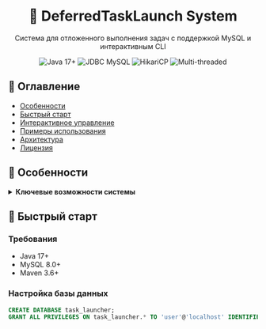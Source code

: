 <div align="center">
  <h1>🚀 DeferredTaskLaunch System</h1>
  <p>Система для отложенного выполнения задач с поддержкой MySQL и интерактивным CLI</p>

  <div>
    <img src="https://img.shields.io/badge/Java-17%2B-blue" alt="Java 17+">
    <img src="https://img.shields.io/badge/JDBC-MySQL-blue" alt="JDBC MySQL">
    <img src="https://img.shields.io/badge/Connection%20Pool-HikariCP-brightgreen" alt="HikariCP">
    <img src="https://img.shields.io/badge/Concurrent-Multi--threaded-orange" alt="Multi-threaded">
  </div>
</div>

## 📌 Оглавление
- [Особенности](#-особенности)
- [Быстрый старт](#-быстрый-старт)
- [Интерактивное управление](#-интерактивное-управление)
- [Примеры использования](#-примеры-использования)
- [Архитектура](#-архитектура)
- [Лицензия](#-лицензия)

## 🌟 Особенности

<details>
<summary><b>Ключевые возможности системы</b></summary>

✔ **Гибкое планирование задач** на конкретное время  
✔ **Многопоточная обработка** с настраиваемым количеством потоков  
✔ **Категории задач** для изолированного выполнения  
✔ **Интеллектуальные повторы** с экспоненциальной задержкой  
✔ **Гарантированная однократная обработка**  
✔ **Полноценное CLI** для управления системой  
✔ **Автоматическое восстановление** при перезапуске  
</details>

## 🚀 Быстрый старт

### Требования
- Java 17+
- MySQL 8.0+
- Maven 3.6+

### Настройка базы данных
```sql
CREATE DATABASE task_launcher;
GRANT ALL PRIVILEGES ON task_launcher.* TO 'user'@'localhost' IDENTIFIED BY 'password';
